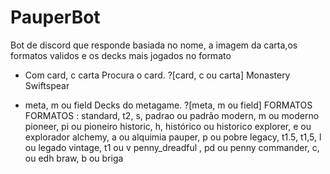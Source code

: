 
# PauperBot

Bot de discord que responde basiada no nome, a imagem da carta,os formatos validos e os decks mais jogados no formato

- Com card, c carta
Procura o card. ?[card, c ou carta] Monastery Swiftspear

- meta, m ou field
Decks do metagame. ?[meta, m ou field] FORMATOS
FORMATOS :
standard, t2, s, padrao ou padrão
modern, m ou moderno
pioneer, pi ou pioneiro
historic, h, histórico ou historico
explorer, e ou explorador
alchemy, a ou alquimia
pauper, p ou pobre
legacy, t1.5, t1,5, l ou legado
vintage, t1 ou v
penny_dreadful , pd ou penny
commander, c, ou edh
braw, b ou briga